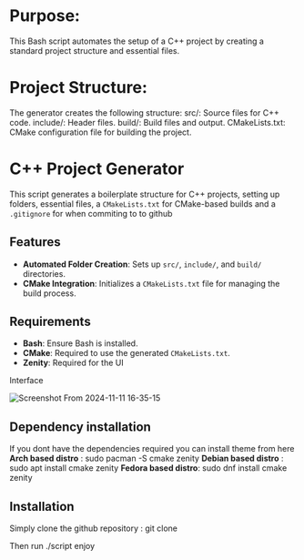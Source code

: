 # Purpose: 
This Bash script automates the setup of a C++ project by creating a standard project structure and essential files.

# Project Structure: 
The generator creates the following structure:
    src/: Source files for C++ code.
    include/: Header files.
    build/: Build files and output.
    CMakeLists.txt: CMake configuration file for building the project.

# C++ Project Generator

This script generates a boilerplate structure for C++ projects, setting up folders, essential files, a `CMakeLists.txt` for CMake-based builds and a `.gitignore` for when commiting to to github

## Features
- **Automated Folder Creation**: Sets up `src/`, `include/`, and `build/` directories.
- **CMake Integration**: Initializes a `CMakeLists.txt` file for managing the build process.

## Requirements
- **Bash**: Ensure Bash is installed.
- **CMake**: Required to use the generated `CMakeLists.txt`.
- **Zenity**: Required for the UI

Interface

![Screenshot From 2024-11-11 16-35-15](https://github.com/user-attachments/assets/5724d1f8-e97b-4c58-86be-29b2c0fdaea7)


## Dependency installation

If you dont have the dependencies required you can install theme from here
**Arch based distro** : sudo pacman -S cmake zenity
**Debian based distro** : sudo apt install cmake zenity
**Fedora based distro**: sudo dnf install cmake zenity

## Installation 

Simply clone the github repository : 
git clone 

Then run ./script
enjoy

